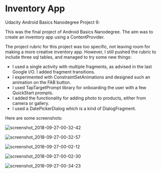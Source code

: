 # Inventory App
Udacity Android Basics Nanodegree Project 9: 

This was the final project of Android Basics Nanodegree. The aim was to create an inventory app using a ContentProvider.

The project rubric for this project was too specific, not leaving room for making a more creative inventory app. However, I still pushed the rubric to include three sql tables, and managed to try some new things:
- I used a single activity with multiple fragments, as advised in the last Google I/O. I added fragment transitions.
- I experimented with ConstraintSetAnimations and designed such an animation on the FAB button. 
- I used TapTargetPrompt library for onboarding the user with a few QuickStart prompts.
- I added the functionality for adding photo to products, either from camera or gallery.
- I used a DatePickerDialog which is a kind of DialogFragment.

Here are some screenshots:

![screenshot_2018-09-27-00-32-42](https://user-images.githubusercontent.com/33556367/46114008-f31ee480-c1f0-11e8-84ff-1dd64b745ac2.png)

![screenshot_2018-09-27-00-32-57](https://user-images.githubusercontent.com/33556367/46114025-0467f100-c1f1-11e8-97c1-0eb2146b1377.png)

![screenshot_2018-09-27-00-02-12](https://user-images.githubusercontent.com/33556367/46113970-c9fe5400-c1f0-11e8-8d40-a139996b11b4.png)

![screenshot_2018-09-27-00-02-30](https://user-images.githubusercontent.com/33556367/46113995-e13d4180-c1f0-11e8-921e-5b6a8361d18d.png)

![screenshot_2018-09-27-00-34-23](https://user-images.githubusercontent.com/33556367/46114045-3416f900-c1f1-11e8-9984-0b80af04041d.png)




